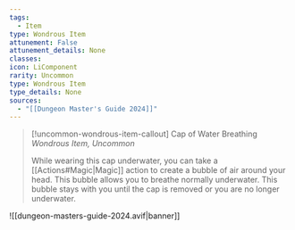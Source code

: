 ```yaml
---
tags:
  - Item
type: Wondrous Item
attunement: False
attunement_details: None
classes:
icon: LiComponent
rarity: Uncommon
type: Wondrous Item
type_details: None
sources: 
  - "[[Dungeon Master's Guide 2024]]"
---
```

>[!uncommon-wondrous-item-callout] Cap of Water Breathing
>_Wondrous Item, Uncommon_
>
>While wearing this cap underwater, you can take a [[Actions#Magic\|Magic]] action to create a bubble of air around your head. This bubble allows you to breathe normally underwater. This bubble stays with you until the cap is removed or you are no longer underwater.
>


![[dungeon-masters-guide-2024.avif|banner]]